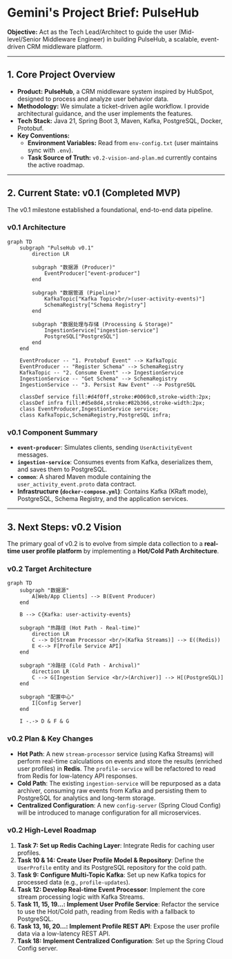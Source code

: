 # Gemini's Project Brief: PulseHub

**Objective:** Act as the Tech Lead/Architect to guide the user (Mid-level/Senior Middleware Engineer) in building PulseHub, a scalable, event-driven CRM middleware platform.

---

## 1. Core Project Overview

- **Product:** **PulseHub**, a CRM middleware system inspired by HubSpot, designed to process and analyze user behavior data.
- **Methodology:** We simulate a ticket-driven agile workflow. I provide architectural guidance, and the user implements the features.
- **Tech Stack:** Java 21, Spring Boot 3, Maven, Kafka, PostgreSQL, Docker, Protobuf.
- **Key Conventions:**
    - **Environment Variables:** Read from `env-config.txt` (user maintains sync with `.env`).
    - **Task Source of Truth:** `v0.2-vision-and-plan.md` currently contains the active roadmap.

---

## 2. Current State: v0.1 (Completed MVP)

The v0.1 milestone established a foundational, end-to-end data pipeline.

### v0.1 Architecture

```mermaid
graph TD
    subgraph "PulseHub v0.1"
        direction LR
        
        subgraph "数据源 (Producer)"
            EventProducer["event-producer"]
        end

        subgraph "数据管道 (Pipeline)"
            KafkaTopic["Kafka Topic<br/>(user-activity-events)"]
            SchemaRegistry["Schema Registry"]
        end

        subgraph "数据处理与存储 (Processing & Storage)"
            IngestionService["ingestion-service"]
            PostgreSQL["PostgreSQL"]
        end
    end

    EventProducer -- "1. Protobuf Event" --> KafkaTopic
    EventProducer -- "Register Schema" --> SchemaRegistry
    KafkaTopic -- "2. Consume Event" --> IngestionService
    IngestionService -- "Get Schema" --> SchemaRegistry
    IngestionService -- "3. Persist Raw Event" --> PostgreSQL

    classDef service fill:#d4f0ff,stroke:#0069c0,stroke-width:2px;
    classDef infra fill:#d5e8d4,stroke:#82b366,stroke-width:2px;
    class EventProducer,IngestionService service;
    class KafkaTopic,SchemaRegistry,PostgreSQL infra;
```

### v0.1 Component Summary

-   **`event-producer`**: Simulates clients, sending `UserActivityEvent` messages.
-   **`ingestion-service`**: Consumes events from Kafka, deserializes them, and saves them to PostgreSQL.
-   **`common`**: A shared Maven module containing the `user_activity_event.proto` data contract.
-   **Infrastructure (`docker-compose.yml`)**: Contains Kafka (KRaft mode), PostgreSQL, Schema Registry, and the application services.

---

## 3. Next Steps: v0.2 Vision

The primary goal of v0.2 is to evolve from simple data collection to a **real-time user profile platform** by implementing a **Hot/Cold Path Architecture**.

### v0.2 Target Architecture

```mermaid
graph TD
    subgraph "数据源"
        A[Web/App Clients] --> B(Event Producer)
    end

    B --> C{Kafka: user-activity-events}

    subgraph "热路径 (Hot Path - Real-time)"
        direction LR
        C --> D[Stream Processor <br/>(Kafka Streams)] --> E((Redis))
        E <--> F[Profile Service API]
    end

    subgraph "冷路径 (Cold Path - Archival)"
        direction LR
        C --> G[Ingestion Service <br/>(Archiver)] --> H[(PostgreSQL)]
    end
    
    subgraph "配置中心"
        I[Config Server]
    end

    I -.-> D & F & G
```

### v0.2 Plan & Key Changes

-   **Hot Path**: A new `stream-processor` service (using Kafka Streams) will perform real-time calculations on events and store the results (enriched user profiles) in **Redis**. The `profile-service` will be refactored to read from Redis for low-latency API responses.
-   **Cold Path**: The existing `ingestion-service` will be repurposed as a data archiver, consuming raw events from Kafka and persisting them to PostgreSQL for analytics and long-term storage.
-   **Centralized Configuration**: A new `config-server` (Spring Cloud Config) will be introduced to manage configuration for all microservices.

### v0.2 High-Level Roadmap

1.  **Task 7: Set up Redis Caching Layer**: Integrate Redis for caching user profiles.
2.  **Task 10 & 14: Create User Profile Model & Repository**: Define the `UserProfile` entity and its PostgreSQL repository for the cold path.
3.  **Task 9: Configure Multi-Topic Kafka**: Set up new Kafka topics for processed data (e.g., `profile-updates`).
4.  **Task 12: Develop Real-time Event Processor**: Implement the core stream processing logic with Kafka Streams.
5.  **Task 11, 15, 19...: Implement User Profile Service**: Refactor the service to use the Hot/Cold path, reading from Redis with a fallback to PostgreSQL.
6.  **Task 13, 16, 20...: Implement Profile REST API**: Expose the user profile data via a low-latency REST API.
7.  **Task 18: Implement Centralized Configuration**: Set up the Spring Cloud Config server.
